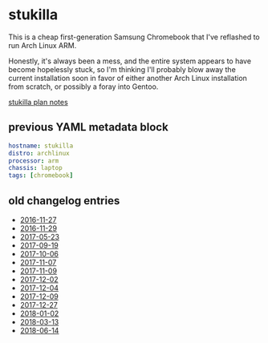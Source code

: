 # stukilla

This is a cheap first-generation Samsung Chromebook that I've reflashed to run Arch Linux ARM.

Honestly, it's always been a mess, and the entire system appears to have become hopelessly stuck, so I'm thinking I'll probably blow away the current installation soon in favor of either another Arch Linux installation from scratch, or possibly a foray into Gentoo.

[stukilla plan notes](3013e38a-a1f7-4274-9f03-8120c2f5ac31.md)

## previous YAML metadata block

```yaml
hostname: stukilla
distro: archlinux
processor: arm
chassis: laptop
tags: [chromebook]
```

## old changelog entries

- [2016-11-27](f5c0b7ce-0b97-4ffa-8537-ce8c2b2b29e5.md)
- [2016-11-29](4482f206-d2b3-4218-92c5-7df4ce4142e2.md)
- [2017-05-23](6d034d53-db70-400f-94fb-a2e43487b434.md)
- [2017-09-19](3d63c66b-4031-4153-9c37-1c637a91fdc6.md)
- [2017-10-06](3d081f68-c6ec-4e41-af57-41a49de58b4d.md)
- [2017-11-07](c0d72f7c-b186-414d-a6e4-a19c3dc2be6b.md)
- [2017-11-09](f390ca4b-d23c-495f-9943-9cb753c68a2a.md)
- [2017-12-02](d5228011-2fa7-4766-89f8-22a31be55ed7.md)
- [2017-12-04](d4619b36-d2dd-4061-8482-ac72469daa38.md)
- [2017-12-09](dad180f1-57b5-4d07-9e64-3ed53b8d623d.md)
- [2017-12-27](1d9be066-ff7d-422f-9e63-f150c794d790.md)
- [2018-01-02](74086664-c09f-4b2e-9d9e-b3ff5c2ac868.md)
- [2018-03-13](9c2b48da-2461-46ba-95dc-1b2e8af36c84.md)
- [2018-06-14](89dc81c0-3100-40c4-9097-75b2a3bc04d2.md)
